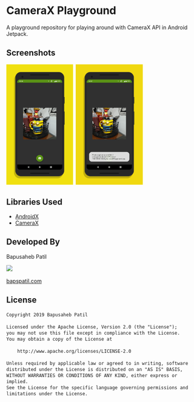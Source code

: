 # CameraX Playground

A playground repository for playing around with CameraX API in Android Jetpack.

## Screenshots

<img src="./art/screen0.png" width="35%">&ensp;<img src="./art/screen1.png" width="35%">

## Libraries Used

* [AndroidX](https://developer.android.com/jetpack/androidx)
* [CameraX](https://developer.android.com/training/camerax)

## Developed By

Bapusaheb Patil

<img src="https://github.com/bapspatil.png" width="20%">

[bapspatil.com](https://bapspatil.com)

## License

    Copyright 2019 Bapusaheb Patil

    Licensed under the Apache License, Version 2.0 (the "License");
    you may not use this file except in compliance with the License.
    You may obtain a copy of the License at

        http://www.apache.org/licenses/LICENSE-2.0

    Unless required by applicable law or agreed to in writing, software
    distributed under the License is distributed on an "AS IS" BASIS,
    WITHOUT WARRANTIES OR CONDITIONS OF ANY KIND, either express or implied.
    See the License for the specific language governing permissions and
    limitations under the License.

